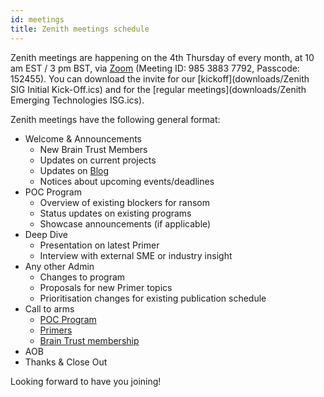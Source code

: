 ```yaml
---
id: meetings
title: Zenith meetings schedule
---
```


Zenith meetings are happening on the 4th Thursday of every month, at 10 am EST / 3 pm BST, via [Zoom](https://zoom.us/j/98538837792?pwd=ZHg3QVVnaCtOT0tEZSs5c0hrZTg1dz09) (Meeting ID: 985 3883 7792, Passcode: 152455). You can download the invite for our [kickoff](downloads/Zenith SIG Initial Kick-Off.ics) and for the [regular meetings](downloads/Zenith Emerging Technologies ISG.ics).

Zenith meetings have the following general format:

- Welcome & Announcements
  - New Brain Trust Members
  - Updates on current projects
  - Updates on [Blog](https://zenith.finos.org/blog/)
  - Notices about upcoming events/deadlines
- POC Program
  - Overview of existing blockers for ransom
  - Status updates on existing programs
  - Showcase announcements (if applicable)
- Deep Dive
  - Presentation on latest Primer
  - Interview with external SME or industry insight
- Any other Admin
  - Changes to program
  - Proposals for new Primer topics
  - Prioritisation changes for existing publication schedule
- Call to arms
  - [POC Program](/docs/roadmap/roadmap-poc)
  - [Primers](/docs/roadmap/roadmap-primer)
  - [Brain Trust membership](/docs/roadmap/roadmap-braintrust)
- AOB
- Thanks & Close Out

Looking forward to have you joining!